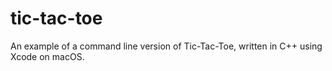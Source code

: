 # tic-tac-toe

An example of a command line version of Tic-Tac-Toe, written in C++ using Xcode on macOS.
